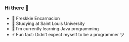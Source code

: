 ### Hi there 👋

- 💁 Freskkie Encarnacion
- 🏢 Studying at Saint Louis University 
- 🌱 I’m currently learning Java programming 
- ⚡ Fun fact: Didn't expect myself to be a programmer ツ
<!--
**PEEACHYBEE/PEEACHYBEE** is a ✨ _special_ ✨ repository because its `README.md` (this file) appears on your GitHub profile.

Here are some ideas to get you started:

- 🌱 I’m currently learning ...
- 👯 I’m looking to collaborate on ...
- 🤔 I’m looking for help with ...
- 💬 Ask me about ...
- 📫 How to reach me: ...
- 😄 Pronouns: ...
- ⚡ Fun fact: ...
-->
